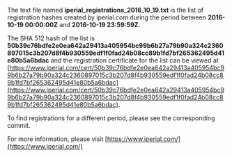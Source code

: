 The text file named **iperial_registrations_2016_10_19.txt** is the list of registration hashes created by iperial.com during the period between **2016-10-19 00:00:00Z** and **2016-10-19 23:59:59Z**.

The SHA 512 hash of the list is **50b39c76bdfe2e0ea642a29413a405954bc99b6b27a79b90a324c2360897015c3b207d8f4b930559edf1f0fad24b08cc89b1fd7bf265362495d41e80b5a6bdac** and the registration certificate for the list can be viewed at [https://www.iperial.com/cert/50b39c76bdfe2e0ea642a29413a405954bc99b6b27a79b90a324c2360897015c3b207d8f4b930559edf1f0fad24b08cc89b1fd7bf265362495d41e80b5a6bdac](https://www.iperial.com/cert/50b39c76bdfe2e0ea642a29413a405954bc99b6b27a79b90a324c2360897015c3b207d8f4b930559edf1f0fad24b08cc89b1fd7bf265362495d41e80b5a6bdac).

To find registrations for a different period, please see the corresponding commit.

For more information, please visit [https://www.iperial.com/](https://www.iperial.com/)
